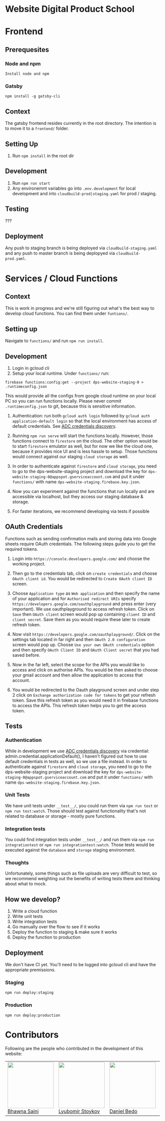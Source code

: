 # Website Digital Product School

# Frontend

## Prerequesites

### Node and npm

`Install node and npm`

### Gatsby

`npm install -g gatsby-cli`

## Context

The gatsby frontend resides currently in the root directory. The intention is to move it to a `frontend/` folder.

## Setting Up

1. Run `npm install` in the root dir

## Development

1. Run `npm run start`
2. Any environemnt variables go into `.env.development` for local development and into `cloudbuild-prod|staging.yaml` for prod / staging.

## Testing

???

## Deployment

Any push to staging branch is being deployed via `cloudbuild-staging.yaml` and any push to master branch is being deplopyed via `cloudbuild-prod.yaml`.

# Services / Cloud Functions

## Context

This is work in progress and we're still figuring out what's the best way to develop cloud functions. You can find them under `funtions/`.

## Setting up

Navigate to `functions/` and run `npm run install`.

## Development

1. Login in gcloud cli
2. Setup your local runtime. Under `functions/` run:

`firebase functions:config:get --project dps-website-staging-0 > .runtimeconfig.json`

This would provide all the configs from google cloud runtime on your local PC so you can run functions locally. Please never commit `.runtimeconfig.json` to git, because this is sensitive information.

1. Authentication: run both `gcloud auth login` followed by `gcloud auth application-default login` so that the local environment has access of default credentials. See [ADC credentials discovery](https://cloud.google.com/docs/authentication/production).

2. Running `npm run serve` will start the functions locally. However, those functions connect to `firestore` on the cloud. The other option would be to start `firestore` emulator as well, but for now we like the cloud one, because it provides nice UI and is less hassle to setup. Those functions would connect against our staging `cloud storage` as well.

3. In order to authenticate against `firestore` and `cloud storage`, you need to go to the dps-website-staging project and download the key for `dps-website-staging-0@appspot.gserviceaccount.com` and put it under `functions/` with name `dps-website-staging.firebase.key.json`.

4. Now you can experiment against the functions that run locally and are accessible via localhost, but they access our staging database & storage.

5. For faster iterations, we recommend developing via tests if possible

## OAuth Credentials
Functions such as sending confirmation mails and storing data into Google sheets require OAuth credentials. The following steps guide you to get the required tokens.

1. Login into `https://console.developers.google.com/` and choose the working project.

2. Then go to the credentials tab, click on `create credentials` and choose `OAuth client id`. You would be redirected to `Create OAuth client ID` screen.

3. Choose `Application type` as `Web application` and then specify the name of your application and for `Authorised redirect URIs` specify `https://developers.google.com/oauthplayground` and press enter (very important). We use oauthplayground to access refresh token. Click on `Save` then `OAuth client` screen would pop up containing `client ID` and `client secret`. Save them as you would require these later to create refresh token.

4. Now visit `https://developers.google.com/oauthplayground/`. Click on the settings tab located in far right and then `OAuth 2.0 configuration` screen would pop up. Choose `Use your own OAuth credentials` option and then specify `OAuth Client ID` and `OAuth Client secret` that you had saved before. 

5. Now in the far left, select the scope for the APIs you would like to access and click on authorise APIs. You would be then asked to choose your gmail account and then allow the application to access that account. 

6. You would be redirected to the Oauth playground screen and under step 2 click on `Exchange authorization code for tokens` to get your refresh token. Save this refresh token as you would need it in firebase functions to access the APIs. This refresh token helps you to get the access token. 


## Tests

### Authentication

While in development we use [ADC credentials discovery](https://cloud.google.com/docs/authentication/production) via credential: admin.credential.applicationDefault(), I haven't figured out how to use default credentials in tests as well, so we use a file instead.
In order to authenticate against `firestore` and `cloud storage`, you need to go to the dps-website-staging project and download the key for `dps-website-staging-0@appspot.gserviceaccount.com` and put it under `functions/` with name `dps-website-staging.firebase.key.json`.

### Unit Tests

We have unit tests under `__test__/`, you could run them via `npm run test` or `npm run test:watch`. Those should test against functionality that's not related to database or storage - mostly pure functions.

### Integration tests

You could find integration tests under `__test__/` and run them via `npm run integrationtest` or `npm run integrationtest:watch`. Those tests would be executed against the `database` and `storage` staging environment.

### Thoughts

Unfortunately, some things such as file uploads are very difficult to test, so we recommend weighting out the benefits of writing tests there and thinking about what to mock.

## How we develop?

1. Write a cloud function
2. Write unit tests
3. Write integration tests
4. Go manually over the flow to see if it works
5. Deploy the function to staging & make sure it works
6. Deploy the function to production

## Deployment

We don't have CI yet. You'll need to be logged into gcloud cli and have the appropriate premissions.

### Staging

`npm run deploy:staging`

### Production

`npm run deploy:production`

# Contributors

Following are the people who contributed in the development of this website:

<table>
<tr>
<td>
        <img src="https://avatars0.githubusercontent.com/u/25259674?s=460&v=4" width="150px;"/><br />
        <a
                href="https://github.com/bhawna333"
                rel="noopener morefferer"
                target="_blank">
            Bhawna Saini
</a>
</td>
        <td>
        <img src="https://avatars0.githubusercontent.com/u/20355307?s=400&v=4" width="150px;"/><br />
         <a
                href="https://github.com/lustoykov"
                rel="noopener morefferer"
                target="_blank">
            Lyubomir Stoykov
</a>
        </td>
        <td>
        <img src="https://avatars3.githubusercontent.com/u/43818253?s=400&v=4" width="150px;"/><br />
     <a
                href="https://github.com/danielbedo"
                rel="noopener morefferer"
                target="_blank">
            Daniel Bedo
</a>
        </td>
        <td> <img src="https://avatars1.githubusercontent.com/u/10283674?s=460&v=4" width="150px;"/><br />
        <a
          href="https://github.com/mstockerl"
          rel="noopener morefferer"
          target="_blank">
          Michael Stockerl
        </a>
      </td>
      <td> <img src="https://avatars3.githubusercontent.com/u/41467952?s=400&v=4" width="150px;"/><br />
         <a
                href="https://github.com/BastianRieder"
                rel="noopener morefferer"
                target="_blank">
            Bastian Rieder
        </a>
     </td>

<td> <img src="https://avatars2.githubusercontent.com/u/5422354?s=400&v=4" width="150px;"/><br />
         <a
                href="https://github.com/Brothman"
                rel="noopener morefferer"
                target="_blank">
            Benji Rothman
</a>
         </td>

<td> <img src="https://avatars2.githubusercontent.com/u/39758486?s=400&v=4" width="150px;"/><br />
         <a
                href="https://github.com/ayamlearning"
                rel="noopener morefferer"
                target="_blank">
            Yasin Musa Ayami
</a>
         </td>

<td> <img src="https://avatars2.githubusercontent.com/u/45259171?s=400&v=4" width="150px;"/><br />
         <a
                href="https://github.com/Annina2806"
                rel="noopener morefferer"
                target="_blank">
            Annina Schaupp
</a>
         </td>

<td> <img src="https://avatars3.githubusercontent.com/u/43818253?s=400&v=4" width="150px;"/><br />
         <a
                href="https://github.com/pranjal2394"
                rel="noopener morefferer"
                target="_blank">
            pranjal2394
</a>
         </td>

</table>
